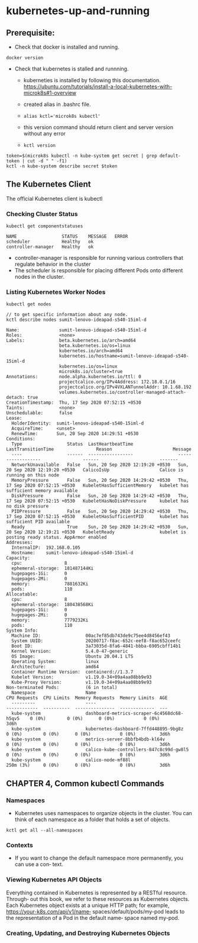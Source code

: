 <!-- markdownlint-disable -->
# kubernetes-up-and-running

## Prerequisite:
* Check that docker is installed and running.
```
docker version
```
* Check that kubernetes is stalled and runnning.
    * kuberneties is installed by following this documentation.
    https://ubuntu.com/tutorials/install-a-local-kubernetes-with-microk8s#1-overview

    * created alias in .bashrc file.

    * ```alias kctl='microk8s kubectl'```
    * this version command should return client and server version without any error
    * ```kctl version```


```
token=$(microk8s kubectl -n kube-system get secret | grep default-token | cut -d " " -f1)
kctl -n kube-system describe secret $token
```

## The Kubernetes Client
The official Kubernetes client is kubectl

### Checking Cluster Status

```
kubectl get componentstatuses

NAME                 STATUS    MESSAGE   ERROR
scheduler            Healthy   ok        
controller-manager   Healthy   ok 
```

* controller-manager is responsible for running various controllers that regulate
behavior in the cluster
* The scheduler is responsible for placing different Pods onto
different nodes in the cluster.

### Listing Kubernetes Worker Nodes

```
kubectl get nodes

// to get specific information about any node. 
kctl describe nodes sumit-lenovo-ideapad-s540-15iml-d

Name:               sumit-lenovo-ideapad-s540-15iml-d
Roles:              <none>
Labels:             beta.kubernetes.io/arch=amd64
                    beta.kubernetes.io/os=linux
                    kubernetes.io/arch=amd64
                    kubernetes.io/hostname=sumit-lenovo-ideapad-s540-15iml-d
                    kubernetes.io/os=linux
                    microk8s.io/cluster=true
Annotations:        node.alpha.kubernetes.io/ttl: 0
                    projectcalico.org/IPv4Address: 172.18.0.1/16
                    projectcalico.org/IPv4VXLANTunnelAddr: 10.1.68.192
                    volumes.kubernetes.io/controller-managed-attach-detach: true
CreationTimestamp:  Thu, 17 Sep 2020 07:52:15 +0530
Taints:             <none>
Unschedulable:      false
Lease:
  HolderIdentity:  sumit-lenovo-ideapad-s540-15iml-d
  AcquireTime:     <unset>
  RenewTime:       Sun, 20 Sep 2020 14:29:51 +0530
Conditions:
  Type                 Status  LastHeartbeatTime                 LastTransitionTime                Reason                       Message
  ----                 ------  -----------------                 ------------------                ------                       -------
  NetworkUnavailable   False   Sun, 20 Sep 2020 12:19:20 +0530   Sun, 20 Sep 2020 12:19:20 +0530   CalicoIsUp                   Calico is running on this node
  MemoryPressure       False   Sun, 20 Sep 2020 14:29:42 +0530   Thu, 17 Sep 2020 07:52:15 +0530   KubeletHasSufficientMemory   kubelet has sufficient memory available
  DiskPressure         False   Sun, 20 Sep 2020 14:29:42 +0530   Thu, 17 Sep 2020 07:52:15 +0530   KubeletHasNoDiskPressure     kubelet has no disk pressure
  PIDPressure          False   Sun, 20 Sep 2020 14:29:42 +0530   Thu, 17 Sep 2020 07:52:15 +0530   KubeletHasSufficientPID      kubelet has sufficient PID available
  Ready                True    Sun, 20 Sep 2020 14:29:42 +0530   Sun, 20 Sep 2020 12:19:21 +0530   KubeletReady                 kubelet is posting ready status. AppArmor enabled
Addresses:
  InternalIP:  192.168.0.105
  Hostname:    sumit-lenovo-ideapad-s540-15iml-d
Capacity:
  cpu:                8
  ephemeral-storage:  181487144Ki
  hugepages-1Gi:      0
  hugepages-2Mi:      0
  memory:             7881632Ki
  pods:               110
Allocatable:
  cpu:                8
  ephemeral-storage:  180438568Ki
  hugepages-1Gi:      0
  hugepages-2Mi:      0
  memory:             7779232Ki
  pods:               110
System Info:
  Machine ID:                 00ac7ef85db743de9c75ee4d8456ef43
  System UUID:                20200717-f8ac-652c-eef8-f8ac652ceefc
  Boot ID:                    3a73035d-8fa6-4841-bbba-6905cbff14b1
  Kernel Version:             5.4.0-47-generic
  OS Image:                   Ubuntu 20.04.1 LTS
  Operating System:           linux
  Architecture:               amd64
  Container Runtime Version:  containerd://1.3.7
  Kubelet Version:            v1.19.0-34+09a4aa08bb9e93
  Kube-Proxy Version:         v1.19.0-34+09a4aa08bb9e93
Non-terminated Pods:          (6 in total)
  Namespace                   Name                                          CPU Requests  CPU Limits  Memory Requests  Memory Limits  AGE
  ---------                   ----                                          ------------  ----------  ---------------  -------------  ---
  kube-system                 dashboard-metrics-scraper-6c4568dc68-h5qv5    0 (0%)        0 (0%)      0 (0%)           0 (0%)         3d6h
  kube-system                 kubernetes-dashboard-7ffd448895-9bg8z         0 (0%)        0 (0%)      0 (0%)           0 (0%)         3d6h
  kube-system                 metrics-server-8bbfb4bdb-kl64v                0 (0%)        0 (0%)      0 (0%)           0 (0%)         3d6h
  kube-system                 calico-kube-controllers-847c8c99d-gw8l5       0 (0%)        0 (0%)      0 (0%)           0 (0%)         3d6h
  kube-system                 calico-node-mf88l                             250m (3%)     0 (0%)      0 (0%)           0 (0%)         3d6h

```


## CHAPTER 4, Common kubectl Commands

### Namespaces
* Kubernetes uses namespaces to organize objects in the cluster. You can think of each
namespace as a folder that holds a set of objects.

```
kctl get all --all-namespaces
```

### Contexts

* If you want to change the default namespace more permanently, you can use a con‐
text. 

### Viewing Kubernetes API Objects

Everything contained in Kubernetes is represented by a RESTful resource. Through‐
out this book, we refer to these resources as Kubernetes objects. Each Kubernetes
object exists at a unique HTTP path; for example, https://your-k8s.com/api/v1/name‐
spaces/default/pods/my-pod leads to the representation of a Pod in the default name‐
space named my-pod.

### Creating, Updating, and Destroying Kubernetes Objects
